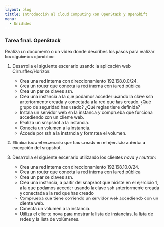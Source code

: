 ```yaml
---
layout: blog
tittle: Introducción al Cloud Computing con OpenStack y OpenShift
menu:
  - Unidades
---
```


### Tarea final. OpenStack

Realiza un documento o un vídeo donde describes los pasos para realizar los siguientes ejercicios:

1. Desarrolla el siguiente escenario usando la aplicación web Cirrusflex/Horizon:

	* Crea una red interna con direccionamiento 192.168.0.0/24.
	* Crea un router que conecta la red interna con la red pública.
	* Crea un par de claves ssh.
	* Crea una instancia a la que podamos acceder usando la clave ssh anteriormente creada y conectada a la red que has creado. ¿Qué grupo de seguridad has usado? ¿Qué reglas tiene definida?
	* Instala un servidor web en la instancia y comprueba que funciona accediendo con un cliente web. 
	* Realiza un snapshot a la instancia.
	* Conecta un volumen a la instancia.
	* Accede por ssh a la instancia y formatea el volumen.

2. Elimina todo el escenario que has creado en el ejercicio anterior a excepción del snapshot.

3. Desarrolla el siguiente escenario utilizando los clientes *nova* y *neutron*:

	* Crea una red interna con direccionamiento 192.168.10.0/24.
	* Crea un router que conecta la red interna con la red pública.
	* Crea un par de claves ssh.
	* Crea una instancia, a partir del snapshot que hiciste en el ejercicio 1, a la que podamos acceder usando la clave ssh anteriormente creada y conectada a la red que has creado.
	* Comprueba que tiene corriendo un servidor web accediendo con un cliente web. 
	* Conecta un volumen a la instancia.
	* Utiliza el cliente nova para mostrar la lista de instancias, la lista de redes y la lista de volúmenes.

